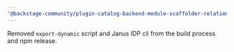 ```yaml
---
'@backstage-community/plugin-catalog-backend-module-scaffolder-relation-processor': patch
---
```


Removed `export-dynamic` script and Janus IDP cli from the build process and npm release.

